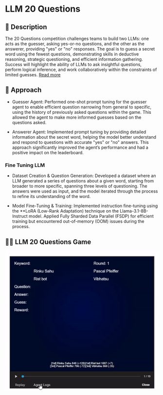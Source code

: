 # LLM 20 Questions

## 📄 Description
The 20 Questions competition challenges teams to build two LLMs: one acts as the guesser, asking yes-or-no questions, and the other as the answerer, providing "yes" or "no" responses. The goal is to guess a secret word using the fewest questions, demonstrating skills in deductive reasoning, strategic questioning, and efficient information gathering. Success will highlight the ability of LLMs to ask insightful questions, perform logical inference, and work collaboratively within the constraints of limited guesses. [Read more](https://www.kaggle.com/competitions/llm-20-questions/overview)

## 🧩 Approach

- Guesser Agent: Performed one-shot prompt tuning for the guesser agent to enable efficient question narrowing from general to specific, using the history of previously asked questions within the game. This allowed the agent to make more informed guesses based on the questions asked.

- Answerer Agent: Implemented prompt tuning by providing detailed information about the secret word, helping the model better understand and respond to questions with accurate "yes" or "no" answers. This approach significantly improved the agent’s performance and had a positive impact on the leaderboard.

### Fine Tuning LLM

- Dataset Creation & Question Generation: Developed a dataset where an LLM generated a series of questions about a given word, starting from broader to more specific, spanning three levels of questioning. The answers were used as input, and the model iterated through the process to refine its understanding of the word.

- Model Fine-Tuning & Training: Implemented instruction fine-tuning using the **LoRA (Low-Rank Adaptation) technique on the Llama-3.1-8B-Instruct model. Applied Fully Sharded Data Parallel (FSDP) for efficient training but encountered out-of-memory (OOM) issues during the process.

## 🎲🤖 LLM 20 Questions Game 
![Game](game/LLM20.gif)
